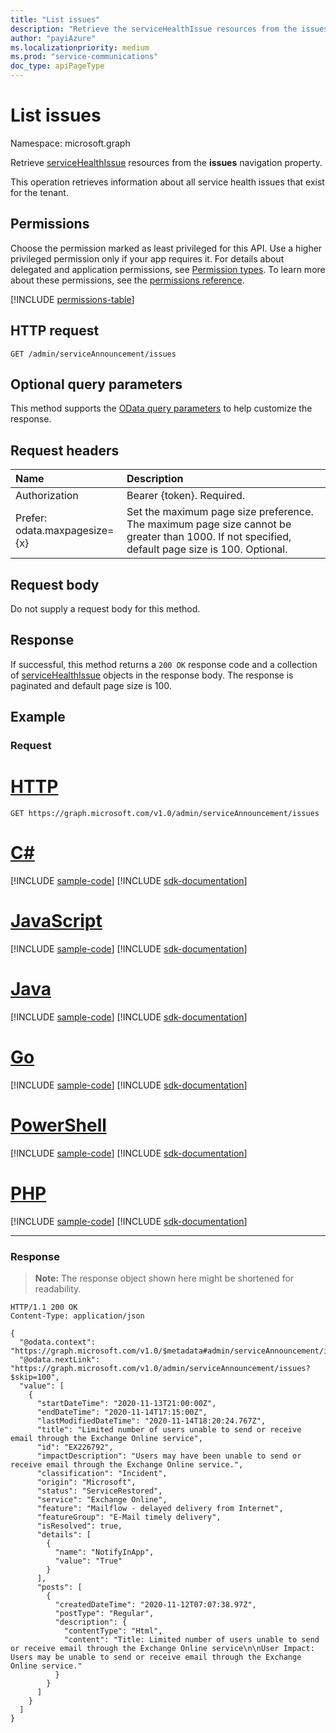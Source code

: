 ```yaml
---
title: "List issues"
description: "Retrieve the serviceHealthIssue resources from the issues navigation property."
author: "payiAzure"
ms.localizationpriority: medium
ms.prod: "service-communications"
doc_type: apiPageType
---
```


# List issues
Namespace: microsoft.graph

Retrieve [serviceHealthIssue](../resources/servicehealthissue.md) resources from the **issues** navigation property.

This operation retrieves information about all service health issues that exist for the tenant.

## Permissions
Choose the permission marked as least privileged for this API. Use a higher privileged permission only if your app requires it. For details about delegated and application permissions, see [Permission types](/graph/permissions-overview#permission-types). To learn more about these permissions, see the [permissions reference](/graph/permissions-reference).

<!-- { "blockType": "permissions", "name": "serviceannouncement_list_issues" } -->
[!INCLUDE [permissions-table](../includes/permissions/serviceannouncement-list-issues-permissions.md)]

## HTTP request

<!-- {
  "blockType": "ignored"
}
-->
``` http
GET /admin/serviceAnnouncement/issues
```

## Optional query parameters
This method supports the [OData query parameters](/graph/query-parameters) to help customize the response.

## Request headers
|Name|Description|
|:---|:---|
|Authorization|Bearer {token}. Required.|
|Prefer:<br>odata.maxpagesize={x} | Set the maximum page size preference. The maximum page size cannot be greater than 1000. If not specified, default page size is 100. Optional.|

## Request body
Do not supply a request body for this method.

## Response

If successful, this method returns a `200 OK` response code and a collection of [serviceHealthIssue](../resources/servicehealthissue.md) objects in the response body. The response is paginated and default page size is 100.

## Example

### Request


# [HTTP](#tab/http)
<!-- {
  "blockType": "request",
  "name": "list_servicehealthissue"
}
-->
``` http
GET https://graph.microsoft.com/v1.0/admin/serviceAnnouncement/issues
```

# [C#](#tab/csharp)
[!INCLUDE [sample-code](../includes/snippets/csharp/list-servicehealthissue-csharp-snippets.md)]
[!INCLUDE [sdk-documentation](../includes/snippets/snippets-sdk-documentation-link.md)]

# [JavaScript](#tab/javascript)
[!INCLUDE [sample-code](../includes/snippets/javascript/list-servicehealthissue-javascript-snippets.md)]
[!INCLUDE [sdk-documentation](../includes/snippets/snippets-sdk-documentation-link.md)]

# [Java](#tab/java)
[!INCLUDE [sample-code](../includes/snippets/java/list-servicehealthissue-java-snippets.md)]
[!INCLUDE [sdk-documentation](../includes/snippets/snippets-sdk-documentation-link.md)]

# [Go](#tab/go)
[!INCLUDE [sample-code](../includes/snippets/go/list-servicehealthissue-go-snippets.md)]
[!INCLUDE [sdk-documentation](../includes/snippets/snippets-sdk-documentation-link.md)]

# [PowerShell](#tab/powershell)
[!INCLUDE [sample-code](../includes/snippets/powershell/list-servicehealthissue-powershell-snippets.md)]
[!INCLUDE [sdk-documentation](../includes/snippets/snippets-sdk-documentation-link.md)]

# [PHP](#tab/php)
[!INCLUDE [sample-code](../includes/snippets/php/list-servicehealthissue-php-snippets.md)]
[!INCLUDE [sdk-documentation](../includes/snippets/snippets-sdk-documentation-link.md)]

---

### Response
>**Note:** The response object shown here might be shortened for readability.
<!-- {
  "blockType": "response",
  "truncated": true,
  "@odata.type": "microsoft.graph.serviceHealthIssue",
  "isCollection": true
}
-->
``` http
HTTP/1.1 200 OK
Content-Type: application/json

{
  "@odata.context": "https://graph.microsoft.com/v1.0/$metadata#admin/serviceAnnouncement/issues",
  "@odata.nextLink": "https://graph.microsoft.com/v1.0/admin/serviceAnnouncement/issues?$skip=100",
  "value": [
    {
      "startDateTime": "2020-11-13T21:00:00Z",
      "endDateTime": "2020-11-14T17:15:00Z",
      "lastModifiedDateTime": "2020-11-14T18:20:24.767Z",
      "title": "Limited number of users unable to send or receive email through the Exchange Online service",
      "id": "EX226792",
      "impactDescription": "Users may have been unable to send or receive email through the Exchange Online service.",
      "classification": "Incident",
      "origin": "Microsoft",
      "status": "ServiceRestored",
      "service": "Exchange Online",
      "feature": "Mailflow - delayed delivery from Internet",
      "featureGroup": "E-Mail timely delivery",
      "isResolved": true,
      "details": [
        {
          "name": "NotifyInApp",
          "value": "True"
        }
      ],
      "posts": [
        {
          "createdDateTime": "2020-11-12T07:07:38.97Z",
          "postType": "Regular",
          "description": {
            "contentType": "Html",
            "content": "Title: Limited number of users unable to send or receive email through the Exchange Online service\n\nUser Impact: Users may be unable to send or receive email through the Exchange Online service."
          }
        }
      ]
    }
  ]
}
```

